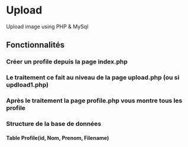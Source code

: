 # Upload
Upload image using PHP &amp; MySql

## Fonctionnalités

### Créer un profile depuis la page index.php

### Le traitement ce fait au niveau de la page upload.php (ou si updload1.php)

### Après le traitement la page profile.php vous montre tous les profile


### Structure de la base de données

#### Table Profile(id, Nom, Prenom, Filename)